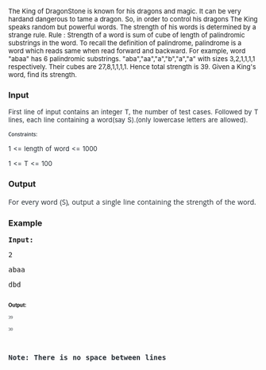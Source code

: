 <p><span style="font-size: small;">The King of DragonStone is known for his dragons and magic. It can be very hardand dangerous to tame a dragon. So, in order to control his dragons The King speaks random but powerful words. The strength of his words is determined by a strange rule. Rule : Strength of a word is sum of cube of length of palindromic substrings in the word. To recall the definition of palindrome, palindrome is a word which reads same when read forward and backward. For example, word "abaa" has 6 palindromic substrings. "aba","aa","a","b","a","a" with sizes 3,2,1,1,1,1 respectively. Their cubes are 27,8,1,1,1,1. Hence total strength is 39. Given a King's word, find its strength.</span></p>
<h3>Input</h3>
<p><span style="color: #252c33; word-spacing: 1px;"><span style="font-size: small;">First line of input contains an integer T, the number of test cases. Followed by T lines, each line containing a word(say S).(only lowercase letters are allowed).</span></span></p>
<p style="color: #252c33; font-family: &quot;Open Sans&quot;, sans-serif; font-size: 14px; word-spacing: 1px;"><span style="font-weight: 600;"><span style="font-size: x-small;">Constraints:</span></span></p>
<p style="color: #252c33; word-spacing: 1px;"><span style="font-size: small;">1 &lt;= length of word &lt;= 1000</span></p>
<p style="color: #252c33; word-spacing: 1px;"><span style="font-size: small;">1 &lt;=&nbsp;T &lt;= 100</span></p>
<h3>Output</h3>
<p><span style="color: #252c33; font-family: &quot;Open Sans&quot;, sans-serif; font-size: 14px; word-spacing: 1px;">For every word (S), output a single line containing the strength of the word.</span></p>
<h3>Example</h3>
<pre><strong>Input:</strong></pre>
<pre>2 </pre>
<pre>abaa </pre>
<pre>dbd </pre>
<pre><p style="color: #252c33; font-family: &quot;Open Sans&quot;, sans-serif; font-size: 14px; word-spacing: 0px;"><span style="font-weight: bold; color: #000000; font-family: Verdana, Arial, Helvetica, sans-serif; font-size: 10px;">Output:</span></p><p style="color: #252c33; font-size: 14px; word-spacing: 0px; text-align: justify;"><span style="font-family: verdana, geneva;"><span style="font-size: xx-small;">39 </span></span></p><p style="color: #252c33; font-size: 14px; word-spacing: 1px; text-align: justify;"><span style="font-family: verdana, geneva;"><span style="font-size: xx-small;">30</span></span></p><p style="color: #252c33; font-size: 14px; word-spacing: 1px; text-align: justify;"><strong><br></strong></p><p style="color: #252c33; font-size: 14px; word-spacing: 1px; text-align: justify;"><strong>Note: There is no space between lines</strong></p>
</pre>